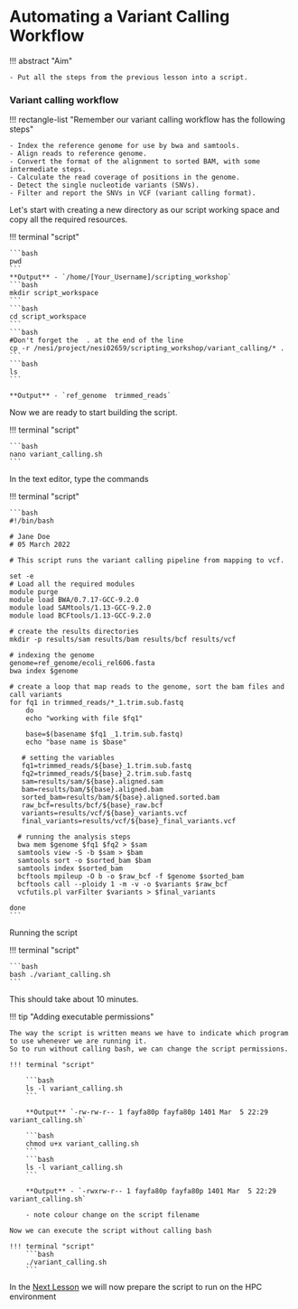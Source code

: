 # Automating a Variant Calling Workflow

!!! abstract "Aim"

    - Put all the steps from the previous lesson into a script.

### Variant calling workflow


!!! rectangle-list "Remember our variant calling workflow has the following steps"

    - Index the reference genome for use by bwa and samtools.
    - Align reads to reference genome.
    - Convert the format of the alignment to sorted BAM, with some intermediate steps.
    - Calculate the read coverage of positions in the genome.
    - Detect the single nucleotide variants (SNVs).
    - Filter and report the SNVs in VCF (variant calling format).

Let's start with creating a new directory as our script working space and copy all the required resources.

!!! terminal "script"

    ```bash
    pwd
    ```
    **Output** - `/home/[Your_Username]/scripting_workshop`
    ```bash
    mkdir script_workspace
    ```
    ```bash
    cd script_workspace
    ```
    ```bash
    #Don't forget the  . at the end of the line
    cp -r /nesi/project/nesi02659/scripting_workshop/variant_calling/* .
    ```
    ```bash
    ls
    ```

    **Output** - `ref_genome  trimmed_reads`
    
Now we are ready to start building the script.

!!! terminal "script"

    ```bash
    nano variant_calling.sh
    ```

In the text editor, type the commands

!!! terminal "script"

    ```bash
    #!/bin/bash 
    
    # Jane Doe
    # 05 March 2022
    
    # This script runs the variant calling pipeline from mapping to vcf.
    
    set -e
    # Load all the required modules
    module purge
    module load BWA/0.7.17-GCC-9.2.0
    module load SAMtools/1.13-GCC-9.2.0
    module load BCFtools/1.13-GCC-9.2.0
    
    # create the results directories
    mkdir -p results/sam results/bam results/bcf results/vcf
    
    # indexing the genome
    genome=ref_genome/ecoli_rel606.fasta
    bwa index $genome
    
    # create a loop that map reads to the genome, sort the bam files and call variants
    for fq1 in trimmed_reads/*_1.trim.sub.fastq
        do
        echo "working with file $fq1"
    
        base=$(basename $fq1 _1.trim.sub.fastq)
        echo "base name is $base"
    
       # setting the variables
       fq1=trimmed_reads/${base}_1.trim.sub.fastq
       fq2=trimmed_reads/${base}_2.trim.sub.fastq
       sam=results/sam/${base}.aligned.sam
       bam=results/bam/${base}.aligned.bam
       sorted_bam=results/bam/${base}.aligned.sorted.bam
       raw_bcf=results/bcf/${base}_raw.bcf
       variants=results/vcf/${base}_variants.vcf
       final_variants=results/vcf/${base}_final_variants.vcf
    
      # running the analysis steps
      bwa mem $genome $fq1 $fq2 > $sam
      samtools view -S -b $sam > $bam
      samtools sort -o $sorted_bam $bam
      samtools index $sorted_bam
      bcftools mpileup -O b -o $raw_bcf -f $genome $sorted_bam
      bcftools call --ploidy 1 -m -v -o $variants $raw_bcf
      vcfutils.pl varFilter $variants > $final_variants
    
    done
    ```

Running the script

!!! terminal "script"

    ```bash
    bash ./variant_calling.sh
    ```
This should take about 10 minutes.

!!! tip "Adding executable permissions"

    The way the script is written means we have to indicate which program to use whenever we are running it. 
    So to run without calling bash, we can change the script permissions.

    !!! terminal "script"
    
        ```bash 
        ls -l variant_calling.sh 
        ```

        **Output** `-rw-rw-r-- 1 fayfa80p fayfa80p 1401 Mar  5 22:29 variant_calling.sh`
        
        ```bash
        chmod u+x variant_calling.sh
        ```
        ```bash
        ls -l variant_calling.sh 
        ```

        **Output** - `-rwxrw-r-- 1 fayfa80p fayfa80p 1401 Mar  5 22:29 variant_calling.sh`

        - note colour change on the script filename
        
    Now we can execute the script without calling bash

    !!! terminal "script"
        ```bash
        ./variant_calling.sh
        ```

In the [Next Lesson](https://github.com/GenomicsAotearoa/Workshop-Bash_Scripting_And_HPC_Job_Scheduler/tree/main/2.HPC_Job_Scheduling) we will now prepare the script to run on the HPC environment



